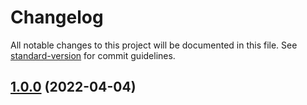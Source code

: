 # Changelog

All notable changes to this project will be documented in this file. See [standard-version](https://github.com/conventional-changelog/standard-version) for commit guidelines.

## [1.0.0](///compare/sdk@v0.0.0...sdk@v1.0.0) (2022-04-04)
